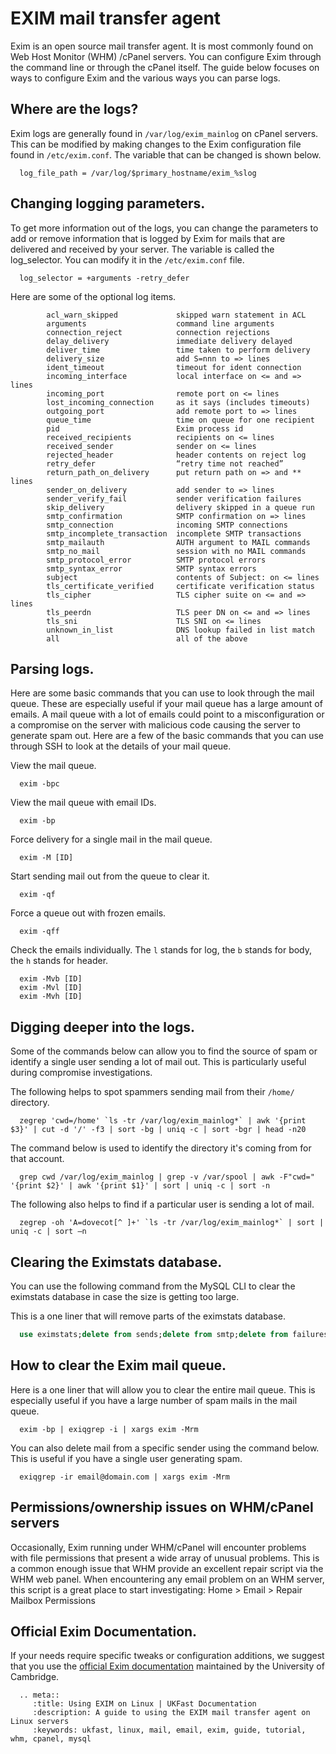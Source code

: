 # EXIM mail transfer agent

Exim is an open source mail transfer agent. It is most commonly found on Web Host Monitor (WHM) /cPanel servers. You can configure Exim through the command line or through the cPanel itself. The guide below focuses on ways to configure Exim and the various ways you can parse logs.

## Where are the logs?

Exim logs are generally found in `/var/log/exim_mainlog` on cPanel servers. This can be modified by making changes to the Exim configuration file found in `/etc/exim.conf`. The variable that can be changed is shown below.

```console
  log_file_path = /var/log/$primary_hostname/exim_%slog
```

## Changing logging parameters.

To get more information out of the logs, you can change the parameters to add or remove information that is logged by Exim for mails that are delivered and received by your server. The variable is called the log_selector. You can modify it in the `/etc/exim.conf` file.

```console
  log_selector = +arguments -retry_defer
```

Here are some of the optional log items.

```console
        acl_warn_skipped             skipped warn statement in ACL
        arguments                    command line arguments
        connection_reject            connection rejections
        delay_delivery               immediate delivery delayed
        deliver_time                 time taken to perform delivery
        delivery_size                add S=nnn to => lines
        ident_timeout                timeout for ident connection
        incoming_interface           local interface on <= and => lines
        incoming_port                remote port on <= lines
        lost_incoming_connection     as it says (includes timeouts)
        outgoing_port                add remote port to => lines
        queue_time                   time on queue for one recipient
        pid                          Exim process id
        received_recipients          recipients on <= lines
        received_sender              sender on <= lines
        rejected_header              header contents on reject log
        retry_defer                  “retry time not reached”
        return_path_on_delivery      put return path on => and ** lines
        sender_on_delivery           add sender to => lines
        sender_verify_fail           sender verification failures
        skip_delivery                delivery skipped in a queue run
        smtp_confirmation            SMTP confirmation on => lines
        smtp_connection              incoming SMTP connections
        smtp_incomplete_transaction  incomplete SMTP transactions
        smtp_mailauth                AUTH argument to MAIL commands
        smtp_no_mail                 session with no MAIL commands
        smtp_protocol_error          SMTP protocol errors
        smtp_syntax_error            SMTP syntax errors
        subject                      contents of Subject: on <= lines
        tls_certificate_verified     certificate verification status
        tls_cipher                   TLS cipher suite on <= and => lines
        tls_peerdn                   TLS peer DN on <= and => lines
        tls_sni                      TLS SNI on <= lines
        unknown_in_list              DNS lookup failed in list match
        all                          all of the above
```

## Parsing logs.

Here are some basic commands that you can use to look through the mail queue. These are especially useful if your mail queue has a large amount of emails. A mail queue with a lot of emails could point to a misconfiguration or a compromise on the server with malicious code causing the server to generate spam out. Here are a few of the basic commands that you can use through SSH to look at the details of your mail queue.

View the mail queue.

```console
  exim -bpc
```

View the mail queue with email IDs.

```console
  exim -bp
```

Force delivery for a single mail in the mail queue.

```console
  exim -M [ID]
```

Start sending mail out from the queue to clear it.

```console
  exim -qf
```

Force a queue out with frozen emails.

```console
  exim -qff
```

Check the emails individually. The `l` stands for log, the `b` stands for body, the `h` stands for header.

```console
  exim -Mvb [ID]
  exim -Mvl [ID]
  exim -Mvh [ID]
```

## Digging deeper into the logs.

Some of the commands below can allow you to find the source of spam or identify a single user sending a lot of mail out. This is particularly useful during compromise investigations.

The following helps to spot spammers sending mail from their `/home/` directory.

```console
  zegrep 'cwd=/home' `ls -tr /var/log/exim_mainlog*` | awk '{print $3}' | cut -d '/' -f3 | sort -bg | uniq -c | sort -bgr | head -n20
```

The command below is used to identify the directory it's coming from for that account.

```console
  grep cwd /var/log/exim_mainlog | grep -v /var/spool | awk -F"cwd=" '{print $2}' | awk '{print $1}' | sort | uniq -c | sort -n
```

The following also helps to find if a particular user is sending a lot of mail.

```console
  zegrep -oh 'A=dovecot[^ ]+' `ls -tr /var/log/exim_mainlog*` | sort | uniq -c | sort –n
```

## Clearing the Eximstats database.

You can use the following command from the MySQL CLI to clear the eximstats database in case the size is getting too large.

This is a one liner that will remove parts of the eximstats database.

```SQL
  use eximstats;delete from sends;delete from smtp;delete from failures;delete from defers;
```


## How to clear the Exim mail queue.

Here is a one liner that will allow you to clear the entire mail queue. This is especially useful if you have a large number of spam mails in the mail queue.

```console
  exim -bp | exiqgrep -i | xargs exim -Mrm
```

You can also delete mail from a specific sender using the command below. This is useful if you have a single user generating spam.

```console
  exiqgrep -ir email@domain.com | xargs exim -Mrm
```

## Permissions/ownership issues on WHM/cPanel servers

Occasionally, Exim running under WHM/cPanel will encounter problems with file permissions that present a wide array of unusual problems. This is a common enough issue that WHM provide an excellent repair script via the WHM web panel. When encountering any email problem on an WHM server, this script is a great place to start investigating: Home > Email > Repair Mailbox Permissions

## Official Exim Documentation.

If your needs require specific tweaks or configuration additions, we suggest that you use the [official Exim documentation](http://www.exim.org/exim-html-current/doc/html/spec_html/index.html) maintained by the University of Cambridge.



```eval_rst
  .. meta::
     :title: Using EXIM on Linux | UKFast Documentation
     :description: A guide to using the EXIM mail transfer agent on Linux servers
     :keywords: ukfast, linux, mail, email, exim, guide, tutorial, whm, cpanel, mysql
